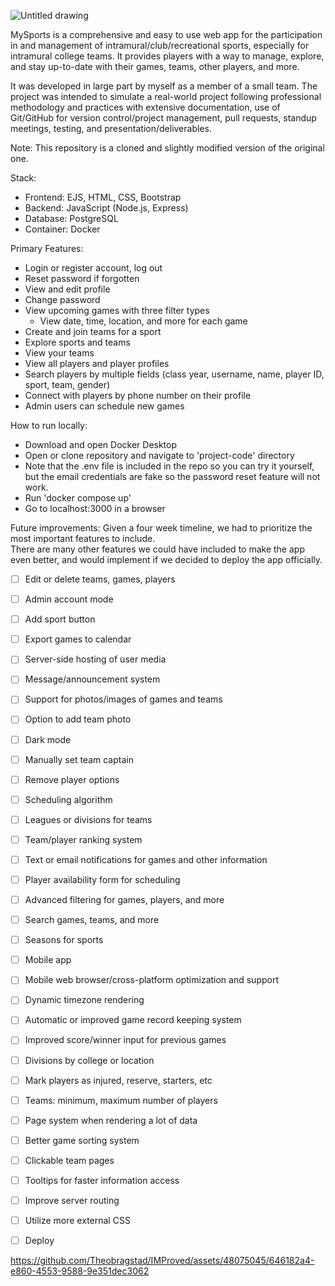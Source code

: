 ![Untitled drawing](https://github.com/Theobragstad/MySports/assets/48075045/ff9e9667-1068-423d-b615-aaa83da6dc33)

MySports is a comprehensive and easy to use web app for the participation in and management of intramural/club/recreational sports, especially for intramural college teams. It provides players with a way to manage, explore, and stay up-to-date with their games, teams, other players, and more.

It was developed in large part by myself as a member of a small team. The project was intended to simulate a real-world project following professional methodology and practices with extensive documentation, use of Git/GitHub for version control/project management, pull requests, standup meetings, testing, and presentation/deliverables.  

Note: This repository is a cloned and slightly modified version of the original one.
<br>

Stack: 
- Frontend: EJS, HTML, CSS, Bootstrap
- Backend: JavaScript (Node.js, Express)
- Database: PostgreSQL
- Container: Docker


Primary Features:
- Login or register account, log out
- Reset password if forgotten
- View and edit profile
- Change password
- View upcoming games with three filter types
  - View date, time, location, and more for each game
 - Create and join teams for a sport
 - Explore sports and teams
 - View your teams
 - View all players and player profiles
  - Search players by multiple fields (class year, username, name, player ID, sport, team, gender)
  - Connect with players by phone number on their profile
 - Admin users can schedule new games


How to run locally: 
- Download and open Docker Desktop
- Open or clone repository and navigate to 'project-code' directory
- Note that the .env file is included in the repo so you can try it yourself, but the email credentials are fake so the password reset feature will not work.
- Run 'docker compose up'
- Go to localhost:3000 in a browser


Future improvements: 
Given a four week timeline, we had to prioritize the most important features to include.   
There are many other features we could have included to make the app even better, and would implement if we decided to deploy the app officially.  

- [ ] Edit or delete teams, games, players
- [ ] Admin account mode
- [ ] Add sport button
- [ ] Export games to calendar
- [ ] Server-side hosting of user media
- [ ] Message/announcement system
- [ ] Support for photos/images of games and teams
- [ ] Option to add team photo
- [ ] Dark mode
- [ ] Manually set team captain
- [ ] Remove player options
- [ ] Scheduling algorithm
- [ ] Leagues or divisions for teams
- [ ] Team/player ranking system
- [ ] Text or email notifications for games and other information
- [ ] Player availability form for scheduling
- [ ] Advanced filtering for games, players, and more
- [ ] Search games, teams, and more
- [ ] Seasons for sports
- [ ] Mobile app
- [ ] Mobile web browser/cross-platform optimization and support
- [ ] Dynamic timezone rendering
- [ ] Automatic or improved game record keeping system
- [ ] Improved score/winner input for previous games
- [ ] Divisions by college or location
- [ ] Mark players as injured, reserve, starters, etc
- [ ] Teams: minimum, maximum number of players
- [ ] Page system when rendering a lot of data
- [ ] Better game sorting system
- [ ] Clickable team pages
- [ ] Tooltips for faster information access
- [ ] Improve server routing
- [ ] Utilize more external CSS
- [ ] Deploy


https://github.com/Theobragstad/IMProved/assets/48075045/646182a4-e860-4553-9588-9e351dec3062
